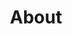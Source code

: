 ---
draft: false
title: "About"
description: "We are a small passionate team."
introHeading: "Empowering the world with Astro."
introText: "We're a multi-cultural team from around the world! We come from diverse backgrounds, bringing different personalities, experiences, and skills to the job. This is what makes our team so special."
---